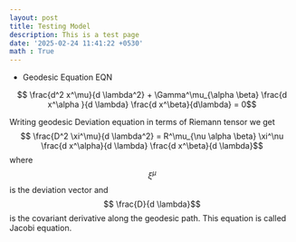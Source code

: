 ```yaml
---
layout: post
title: Testing Model 
description: This is a test page
date: '2025-02-24 11:41:22 +0530'
math : True
---
```

* Geodesic Equation EQN

$$ \frac{d^2 x^\mu}{d \lambda^2} + \Gamma^\mu_{\alpha \beta} \frac{d x^\alpha }{d \lambda} \frac{d x^\beta}{d\lambda} = 0$$

   Writing geodesic Deviation equation in terms of Riemann tensor we get 
   $$ \frac{D^2 \xi^\mu}{d \lambda^2} = R^\mu_{\nu \alpha \beta} \xi^\nu \frac{d x^\alpha}{d \lambda} \frac{d x^\beta}{d \lambda}$$
where $$ \xi^\mu$$ is the deviation vector and $$ \frac{D}{d \lambda}$$ is the covariant derivative along the geodesic path. This equation is called Jacobi equation.

